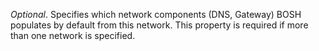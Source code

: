 *Optional*. Specifies which network components (DNS, Gateway) BOSH populates by default from this network. This property is required if more than one network is specified.